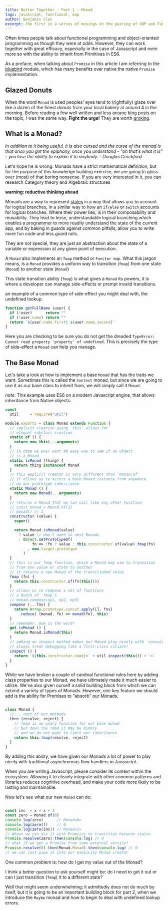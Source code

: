 ```yaml
---
title: Better Together - Part 1 - Monad
tags: javascript, functional, oop
author: Benjamin Clos
excerpt: the first in a series of musings on the pairing of OOP and Functional programming. Beginning with jargon destructuring and building a base Monad.
---
```


Often times people talk about functional programming and object-oriented programming as though they were at odds.  However, they can work together with great efficacy, especially in the case of Javascript and even more so with the ability to inherit from Primitives in ES6.

As a preface, when talking about `Promise` in this article I am referring to the [bluebird](http://bluebirdjs.com/) module, which has many benefits over native the native `Promise` implementation.

## Glazed Donuts

When the word `Monad` is used peoples' eyes tend to (rightfully) glaze over like a dozen of the finest donuts from your local bakery at around 4 in the morning.  Before reading a few well written and less arcane blog posts on the topic, I was the same way.  **Fight the urge!**  They are worth [groking](https://en.wikipedia.org/wiki/Grok).

## What is a Monad?

*In addition to it being useful, it is also cursed and the curse of the monad is that once you get the epiphany, once you understand - "oh that's what it is" - you lose the ability to explain it to anybody.*
*- Douglas Crockford*

Let's hope he is wrong.  Monads have a strict mathematical definition, but for the purpose of this knowledge building exercise, we are going to gloss over (most) of that boring nonsense.  If you are very interested in it, you can research Category theory and Algebraic structures

**warning: reductive thinking ahead** 

Monads are a way to represent [states](https://en.wikipedia.org/wiki/State_(computer_science)#Program_state) in a way that allows you to account for logical branches, in a similar way to how an `if/else` or `switch` accounts for logical branches.  Where their power lies, is in their composability and reusability.  They lead to terse, understandable logical branching which enables a programmer to more readily understand the state of the current app, and by baking in guards against common pitfalls, allow you to write more fun code and less guard rails.

They are not special, they are just an abstraction about the state of a variable or expression at any given point of execution.

A `Monad` also implements an `fmap` method or `Functor map`.  What this jargon means, is a `Monad` provides a uniform way to transition (`fmap`) from one state (`Monad`) to another state (`Monad`)

This state transition ability (`fmap`) is what gives a `Monad` its powers, it is where a developer can manage side-effects or prempt invalid transitions.

an example of a common type of side-effect you might deal with, the undefined lookup:

```javascript
function getFullName (user) {
  if (!user)      return ""
  if (!user.name) return ""
  return `${user.name.first} ${user.name.second}`
}
```

Here you are checking to be sure you do not get the dreaded `TypeError: Cannot read property 'property' of undefined`.  This is precisely the type of side-effect a `Monad` can help you manage.

## The Base Monad

Let's take a look at how to implement a base `Monad` that has the traits we want.  Sometimes this is called the `Context` monad, but since we are going to use it as our base class to inherit from, we will simply call it `Monad`. 

*note*: This example uses ES6 on a modern Javascript engine, that allows inheritance from Native objects.

```javascript
const
  util     = require("util")

module.exports = class Monad extends Function {
  // implicit creation using `this` allows for
  // elegant subclass creation
  static of () {
    return new this(...arguments)
  }
  // in case we ever want an easy way to see if an object
  // is a Monad
  static isMonad (thing) {
    return thing instanceof Monad
  }
  // this explicit creator is very different than `Monad.of`
  // it allows us to access a base Monad instance from anywhere
  // on our prototype inheritance
  static Monad () {
    return new Monad(...arguments)
  }
  // returns a Monad that we can call like any other Function
  // const monad = Monad.of(1)
  // monad() // 1
  constructor (value) {
    super()

    return Monad.isMonad(value)
      ? value // don't need to nest Monads
      : Object.setPrototypeOf( 
            fn => !fn ? value : this.constructor.of(value).fmap(fn)
          , new.target.prototype
        )
  }
  // this is our fmap function, which a Monad may use to transition
  // from one value or state to another
  // it returns a new Monad of the transitioned value
  fmap (fn) {
    return this.constructor.of(fn(this()))
  }
  // allows us to compose a set of functions 
  // a bunch of `fmap`s
  // monad.compose(op1, op2, op3)
  compose (...fns) {
    return Array.prototype.concat.apply([], fns)
      .reduce( (monad, fn) => monad(fn), this)
  }
  // remember, mum is the word!
  get isMonad () {
    return Monad.isMonad(this)
  }
  // adding an inspect method makes our Monad play nicely with `console.log`
  // always treat debugging like a first-class citizen!
  inspect () {
    return `${this.constructor.name}<` + util.inspect(this()) + `>`
  }
}
```

While we have broken a couple of cardinal functional rules here by adding class properties to our Monad, we have ultimately made it much easier to utilize.  We've also given ourself a solid building block from which we can extend a variety of types of Monads.  However, one key feature we should add is the ability for Promises to "absorb" our Monads.

```javascript

class Monad {
  //... rest of our methods
  then (resolve, reject) {
    // fmap is an unary function for our base monad
    // but down the road it may be binary
    // and we do not want to limit our inheritance
    return this.fmap(resolve, reject)
  }
}

```

By adding this ability, we have given our Monads a lot of power to play nicely with traditional asynchronous flow handlers in Javascript.

When you are writing Javascript, please consider its context within the ecosystem.  Allowing it to cleanly integrate with other common patterns and libraries reduces cognitive overhead, and make your code more likely to be lasting and maintainable.

Now let's see what our new `Monad` can do:

```javascript

const inc  = x = x + 1
const zero = Monad.of(0)
console.log(zero)      // Monad<0>
console.log(zero())    // 0
console.log(zero(inc)) // Monad<1>
// Wheee we can use it with Promises to transition between states
Promise.resolve(zero).then(console.log) // 0
// what if we get a Promise from some external service?
Promise.resolve(0).then(Monad.Monad).then(console.log) // 0
// we can just pipe it into our explicity Monad creator
```

One common problem is: how do I get my value out of the Monad?

I think a better question to ask yourself might be: do I need to get it out or can I just transition (`fmap`) it to a different state?

Well that might seem underwhelming; it admittedly does not do much by itself, but it is going to be an important building block for part 2, when we introduce the `Maybe` monad and how to begin to deal with undefined lookup errors.
